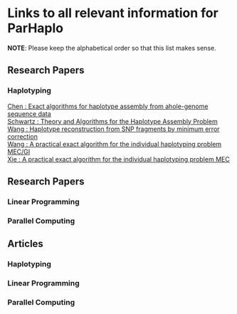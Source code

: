 # Links to all relevant information for ParHaplo

__NOTE__: Please keep the alphabetical order so that this list makes sense.

<!--- Add in the following form (omit <>) [<Author last name> <Paper title>](link) --->
## Research Papers

### Haplotyping
[Chen : Exact algorithms for haplotype assembly from ahole-genome sequence
data](http://bioinformatics.oxfordjournals.org/content/26/12/i183.full.pdf+html)  
[Schwartz : Theory and Algorithms for the Haplotype Assembly
Problem](http://www.ims.cuhk.edu.hk/~cis/2010.1/CIS_10_1_02.pdf)  
[Wang : Haplotype reconstruction from SNP fragments by minimum error
correction](http://bioinformatics.oxfordjournals.org/content/21/10/2456.full.pdf+html)  
[Wang : A practical exact algorithm for the individual haplotyping problem
MEC/GI](http://link.springer.com/article/10.1007%2Fs00453-009-9288-1#page-1)  
[Xie : A practical exact algorithm for the individual haplotyping problem
MEC](http://ieeexplore.ieee.org/xpl/login.jsp?tp=&arnumber=4548638&url=http%3A%2F%2Fieeexplore.ieee.org%2Fxpls%2Fabs_all.jsp%3Farnumber%3D4548638)

<!--- Add in the following form (omit <>) [<Author last name> : <Paper title>](link) --->
## Research Papers

### Linear Programming

### Parallel Computing

<!-- Add in the following form (omit <>) [<Article title>](link) --->
## Articles 

### Haplotyping

### Linear Programming

### Parallel Computing
